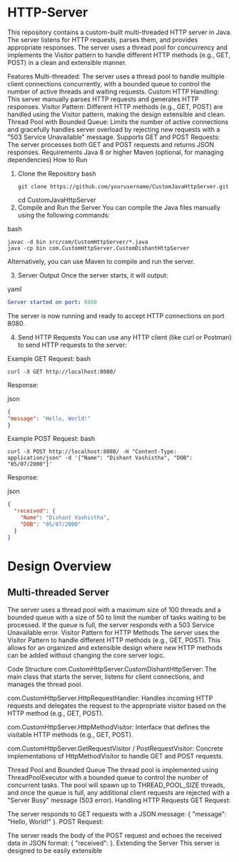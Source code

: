 # HTTP-Server
This repository contains a custom-built multi-threaded HTTP server in Java. The server listens for HTTP requests, parses them, and provides appropriate responses. The server uses a thread pool for concurrency and implements the Visitor pattern to handle different HTTP methods (e.g., GET, POST) in a clean and extensible manner.

Features
Multi-threaded: The server uses a thread pool to handle multiple client connections concurrently, with a bounded queue to control the number of active threads and waiting requests.
Custom HTTP Handling: This server manually parses HTTP requests and generates HTTP responses.
Visitor Pattern: Different HTTP methods (e.g., GET, POST) are handled using the Visitor pattern, making the design extensible and clean.
Thread Pool with Bounded Queue: Limits the number of active connections and gracefully handles server overload by rejecting new requests with a "503 Service Unavailable" message.
Supports GET and POST Requests: The server processes both GET and POST requests and returns JSON responses.
Requirements
Java 8 or higher
Maven (optional, for managing dependencies)
How to Run
1. Clone the Repository
   bash
    ```shell
   git clone https://github.com/yourusername/CustomJavaHttpServer.git
   ```
   cd CustomJavaHttpServer
2. Compile and Run the Server
   You can compile the Java files manually using the following commands:

bash
```shell
javac -d bin src/com/CustomHttpServer/*.java
java -cp bin com.CustomHttpServer.CustomDishantHttpServer
```
Alternatively, you can use Maven to compile and run the server.

3. Server Output
   Once the server starts, it will output:

yaml
```yaml
Server started on port: 8080
```
The server is now running and ready to accept HTTP connections on port 8080.

4. Send HTTP Requests
   You can use any HTTP client (like curl or Postman) to send HTTP requests to the server:

Example GET Request:
bash
```shell
curl -X GET http://localhost:8080/
```

Response:

json
```json
{
"message": "Hello, World!"
}
```

Example POST Request:
bash
```shell
curl -X POST http://localhost:8080/ -H "Content-Type: application/json" -d '{"Name": "Dishant Vashistha", "DOB": "05/07/2000"}'
```

Response:

json
```json
{
  "received": {
    "Name": "Dishant Vashistha",
    "DOB": "05/07/2000"
  }
}
```

# **Design Overview**

## Multi-threaded Server

The server uses a thread pool with a maximum size of 100 threads and a bounded queue with a size of 50 to limit the number of tasks waiting to be processed.
If the queue is full, the server responds with a 503 Service Unavailable error.
Visitor Pattern for HTTP Methods
The server uses the Visitor Pattern to handle different HTTP methods (e.g., GET, POST). This allows for an organized and extensible design where new HTTP methods can be added without changing the core server logic.

Code Structure
com.CustomHttpServer.CustomDishantHttpServer: The main class that starts the server, listens for client connections, and manages the thread pool.

com.CustomHttpServer.HttpRequestHandler: Handles incoming HTTP requests and delegates the request to the appropriate visitor based on the HTTP method (e.g., GET, POST).

com.CustomHttpServer.HttpMethodVisitor: Interface that defines the visitable HTTP methods (e.g., GET, POST).

com.CustomHttpServer.GetRequestVisitor / PostRequestVisitor: Concrete implementations of HttpMethodVisitor to handle GET and POST requests.

Thread Pool and Bounded Queue
The thread pool is implemented using ThreadPoolExecutor with a bounded queue to control the number of concurrent tasks.
The pool will spawn up to THREAD_POOL_SIZE threads, and once the queue is full, any additional client requests are rejected with a "Server Busy" message (503 error).
Handling HTTP Requests
GET Request:

The server responds to GET requests with a JSON message: { "message": "Hello, World!" }.
POST Request:

The server reads the body of the POST request and echoes the received data in JSON format: { "received": <POST Body> }.
Extending the Server
This server is designed to be easily extensible
